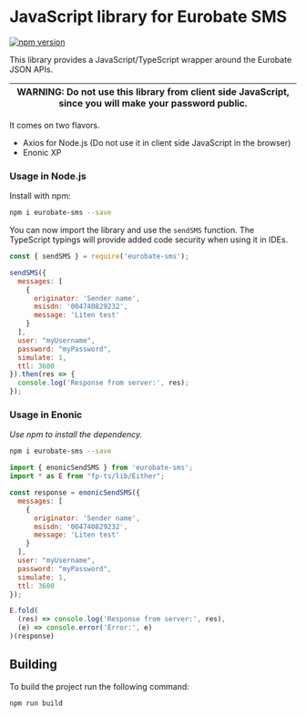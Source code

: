 # JavaScript library for Eurobate SMS

[![npm version](https://badge.fury.io/js/eurobate-sms.svg)](https://badge.fury.io/js/eurobate-sms)

This library provides a JavaScript/TypeScript wrapper around the Eurobate JSON APIs.

| WARNING: Do not use this library from client side JavaScript, since you will make your password public. |
| --- |

It comes on two flavors.

 * Axios for Node.js (Do not use it in client side JavaScript in the browser)
 * Enonic XP
 
### Usage in Node.js

Install with npm:

```bash
npm i eurobate-sms --save
```

You can now import the library and use the `sendSMS` function. The TypeScript typings will provide added code security
when using it in IDEs.

```javascript
const { sendSMS } = require('eurobate-sms');

sendSMS({
  messages: [
    {
      originator: 'Sender name',
      msisdn: '004740829232',
      message: 'Liten test'
    }
  ],
  user: "myUsername",
  password: "myPassword",
  simulate: 1,
  ttl: 3600
}).then(res => {
  console.log('Response from server:', res);
});
```

### Usage in Enonic

_Use npm to install the dependency._

```bash
npm i eurobate-sms --save
```

```javascript
import { enonicSendSMS } from 'eurobate-sms';
import * as E from "fp-ts/lib/Either";

const response = enonicSendSMS({
  messages: [
    {
      originator: 'Sender name',
      msisdn: '004740829232',
      message: 'Liten test'
    }
  ],
  user: "myUsername",
  password: "myPassword",
  simulate: 1,
  ttl: 3600
});

E.fold(
  (res) => console.log('Response from server:', res),
  (e) => console.error('Error:', e)
)(response)
```

## Building

To build the project run the following command:

```bash
npm run build
```
